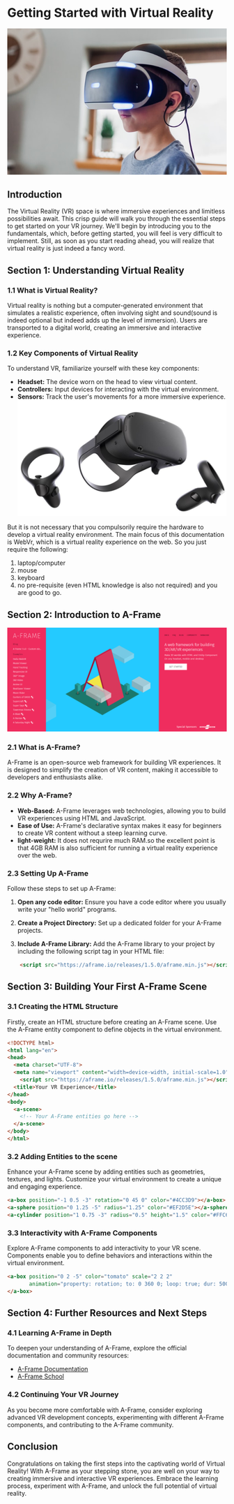 # Getting Started with Virtual Reality
![person immersed in virtual reality](vrchild.jpg)


## Introduction

The Virtual Reality (VR) space is where immersive experiences and limitless possibilities await. This crisp guide will walk you through the essential steps to get started on your VR journey. We'll begin by introducing you to the fundamentals, which, before getting started, you will feel is very difficult to implement. Still, as soon as you start reading ahead, you will realize that virtual reality is just indeed a fancy word.


## Section 1: Understanding Virtual Reality



### 1.1 What is Virtual Reality?

Virtual reality is nothing but a computer-generated environment that simulates a realistic experience, often involving sight and sound(sound is indeed optional but indeed adds up the level of immersion). Users are transported to a digital world, creating an immersive and interactive experience.

### 1.2 Key Components of Virtual Reality

To understand VR, familiarize yourself with these key components:

- **Headset:** The device worn on the head to view virtual content.
- **Controllers:** Input devices for interacting with the virtual environment.
- **Sensors:** Track the user's movements for a more immersive experience.
![virtual reality equipments](image-10.png)


But it is not necessary that you compulsorily require the hardware to develop a virtual reality environment. The main focus of this documentation is WebVr, which is a virtual reality experience on the 
web. So you just require the following:
1. laptop/computer
2. mouse 
3. keyboard 
4. no pre-requisite (even HTML knowledge is also not required)
and you are good to go.

## Section 2: Introduction to A-Frame
![A-frame webpage](image-9.png)

### 2.1 What is A-Frame?

A-Frame is an open-source web framework for building VR experiences. It is designed to simplify the creation of VR content, making it accessible to developers and enthusiasts alike.

### 2.2 Why A-Frame?

- **Web-Based:** A-Frame leverages web technologies, allowing you to build VR experiences using HTML and JavaScript.
- **Ease of Use:** A-Frame's declarative syntax makes it easy for beginners to create VR content without a steep learning curve.
- **light-weight:** It does not requrire much RAM.so the excellent point is that 4GB RAM is also sufficient for running a virtual reality experience over the web.
### 2.3 Setting Up A-Frame

Follow these steps to set up A-Frame:

1. **Open any code editor:** Ensure you have a code editor where you usually write your "hello world" programs.

2. **Create a Project Directory:** Set up a dedicated folder for your A-Frame projects.

3. **Include A-Frame Library:** Add the A-Frame library to your project by including the following script tag in your HTML file:

```HTML
    <script src="https://aframe.io/releases/1.5.0/aframe.min.js"></script>
```

## Section 3: Building Your First A-Frame Scene

### 3.1 Creating the HTML Structure

Firstly, create an HTML structure before creating an A-Frame scene. Use the A-Frame entity component to define objects in the virtual environment.

```html
<!DOCTYPE html>
<html lang="en">
<head>
  <meta charset="UTF-8">
  <meta name="viewport" content="width=device-width, initial-scale=1.0">
    <script src="https://aframe.io/releases/1.5.0/aframe.min.js"></script>
  <title>Your VR Experience</title>
</head>
<body>
  <a-scene>
    <!-- Your A-Frame entities go here -->
  </a-scene>
</body>
</html>
```

### 3.2 Adding Entities to the scene

Enhance your A-Frame scene by adding entities such as geometries, textures, and lights. Customize your virtual environment to create a unique and engaging experience.

```html
<a-box position="-1 0.5 -3" rotation="0 45 0" color="#4CC3D9"></a-box>
<a-sphere position="0 1.25 -5" radius="1.25" color="#EF2D5E"></a-sphere>
<a-cylinder position="1 0.75 -3" radius="0.5" height="1.5" color="#FFC65D"></a-cylinder>
```

### 3.3 Interactivity with A-Frame Components

Explore A-Frame components to add interactivity to your VR scene. Components enable you to define behaviors and interactions within the virtual environment.

```html
<a-box position="0 2 -5" color="tomato" scale="2 2 2" 
       animation="property: rotation; to: 0 360 0; loop: true; dur: 5000">
</a-box>
```

## Section 4: Further Resources and Next Steps

### 4.1 Learning A-Frame in Depth

To deepen your understanding of A-Frame, explore the official documentation and community resources:

- [A-Frame Documentation](https://aframe.io/docs/1.2.0/introduction/)
- [A-Frame School](https://aframe.io/aframe-school/)

### 4.2 Continuing Your VR Journey

As you become more comfortable with A-Frame, consider exploring advanced VR development concepts, experimenting with different A-Frame components, and contributing to the A-Frame community.

## Conclusion

Congratulations on taking the first steps into the captivating world of Virtual Reality! With A-Frame as your stepping stone, you are well on your way to creating immersive and interactive VR experiences. Embrace the learning process, experiment with A-Frame, and unlock the full potential of virtual reality.